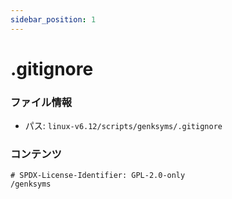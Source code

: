 ```yaml
---
sidebar_position: 1
---
```

# .gitignore

### ファイル情報

- パス: `linux-v6.12/scripts/genksyms/.gitignore`

### コンテンツ

```gitignore
# SPDX-License-Identifier: GPL-2.0-only
/genksyms

```
